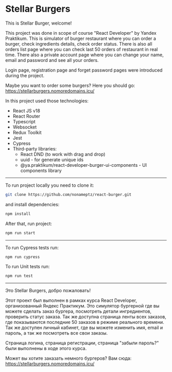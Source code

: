 # Stellar Burgers

This is Stellar Burger, welcome!

This project was done in scope of course "React Developer" by Yandex Praktikum. This is simulator of burger restaurant where you can order a burger, check ingredients details, check order status. There is also all orders list page where you can check last 50 orders of restaurant in real time. There also a private account page where you can change your name, email and password and see all your orders.

Login page, registration page and forget password pages were introduced during the project.

Maybe you want to order some burgers? Here you should go:
https://stellarburgers.nomoredomains.icu/

In this project used those technologies:
 * React JS v18
 * React Router  
 * Typescript
 * Websocket
 * Redux Toolkit
 * Jest
 * Cypress
 * Third-party libraries:
    * React DND (to work with drag and drop)
    * uuid - for generate unique ids
    * @ya.praktikum/react-developer-burger-ui-components - UI components library
   
---
To run project locally you need to clone it:
```bash
git clone https://github.com/nonameptz/react-burger.git
```
and install dependencies:
```bash
npm install
```
After that, run project:
```bash
npm run start
```
---

To run Cypress tests run:
```bash
npm run cypress
```
To run Unit tests run:
```bash
npm run test
```

---

Это Stellar Burgers, добро пожаловать!

Этот проект был выполнен в рамках курса React Developer, организованный Яндекс Практикум. Это симулятор бургерной где вы можете сделать заказ бургера, посмотреть детали ингредиентов, проверить статус заказа. Так же доступна страница ленты всех заказов, где показываются последние 50 заказов в режиме реального времени. Так же доступен личный кабинет, где вы можете изменить имя, email и пароль, а так же посмотреть все свои заказы.

Страница логина, страница регистрации, страница "забыли пароль?" были выполнены в ходе этого курса.

Может вы хотите заказать немного бургеров? Вам сюда:
https://stellarburgers.nomoredomains.icu/

